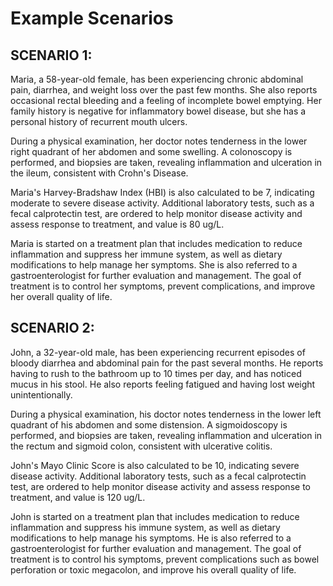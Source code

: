 # Example Scenarios

## SCENARIO 1:

Maria, a 58-year-old female, has been experiencing chronic abdominal pain, diarrhea, and weight loss over the past few months. She also reports occasional rectal bleeding and a feeling of incomplete bowel emptying. Her family history is negative for inflammatory bowel disease, but she has a personal history of recurrent mouth ulcers.

During a physical examination, her doctor notes tenderness in the lower right quadrant of her abdomen and some swelling. A colonoscopy is performed, and biopsies are taken, revealing inflammation and ulceration in the ileum, consistent with Crohn's Disease.

Maria's Harvey-Bradshaw Index (HBI) is also calculated to be 7, indicating moderate to severe disease activity. Additional laboratory tests, such as a fecal calprotectin test, are ordered to help monitor disease activity and assess response to treatment, and value is 80 ug/L.

Maria is started on a treatment plan that includes medication to reduce inflammation and suppress her immune system, as well as dietary modifications to help manage her symptoms. She is also referred to a gastroenterologist for further evaluation and management. The goal of treatment is to control her symptoms, prevent complications, and improve her overall quality of life.

## SCENARIO 2:

John, a 32-year-old male, has been experiencing recurrent episodes of bloody diarrhea and abdominal pain for the past several months. He reports having to rush to the bathroom up to 10 times per day, and has noticed mucus in his stool. He also reports feeling fatigued and having lost weight unintentionally.

During a physical examination, his doctor notes tenderness in the lower left quadrant of his abdomen and some distension. A sigmoidoscopy is performed, and biopsies are taken, revealing inflammation and ulceration in the rectum and sigmoid colon, consistent with ulcerative colitis.

John's Mayo Clinic Score is also calculated to be 10, indicating severe disease activity. Additional laboratory tests, such as a fecal calprotectin test, are ordered to help monitor disease activity and assess response to treatment, and value is 120 ug/L.

John is started on a treatment plan that includes medication to reduce inflammation and suppress his immune system, as well as dietary modifications to help manage his symptoms. He is also referred to a gastroenterologist for further evaluation and management. The goal of treatment is to control his symptoms, prevent complications such as bowel perforation or toxic megacolon, and improve his overall quality of life.